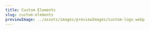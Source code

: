 ```yaml
---
title: Custom Elements
slug: custom-elements
previewImage: ../assets/images/previewImages/custom-logo.webp
---
```


